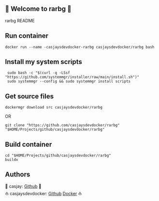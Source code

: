 ## 👋 Welcome to rarbg 🚀  

rarbg README  
  
  
## Run container

```shell
docker run --name -casjaysdevdocker-rarbg casjaysdevdocker/rarbg bash
```
  
  
## Install my system scripts  

```shell
 sudo bash -c "$(curl -q -LSsf "https://github.com/systemmgr/installer/raw/main/install.sh")"
 sudo systemmgr --config && sudo systemmgr install scripts  
```

## Get source files  

```shell
dockermgr download src casjaysdevdocker/rarbg
```

OR

```shell
git clone "https://github.com/casjaysdevdocker/rarbg" "$HOME/Projects/github/casjaysdevdocker/rarbg"
```

## Build container  

```shell
cd "$HOME/Projects/github/casjaysdevdocker/rarbg"
buildx 
```

## Authors  

🤖 casjay: [Github](https://github.com/casjay) 🤖  
⛵ casjaysdevdocker: [Github](https://github.com/casjaysdevdocker) [Docker](https://hub.docker.com/r/casjaysdevdocker) ⛵  
